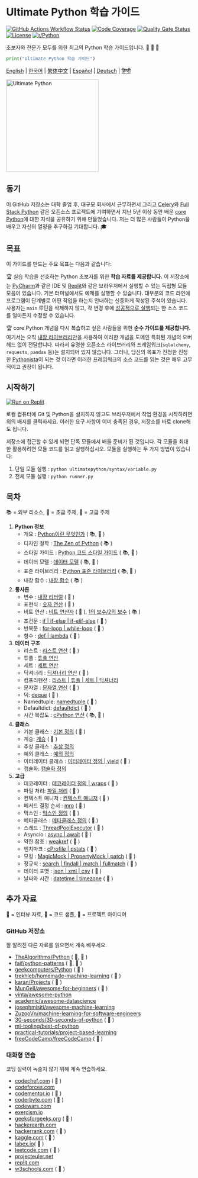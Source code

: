 # Ultimate Python 학습 가이드

[![GitHub Actions Workflow Status](https://img.shields.io/github/actions/workflow/status/huangsam/ultimate-python/ci.yml)](https://github.com/huangsam/ultimate-python/actions)
[![Code Coverage](https://img.shields.io/codecov/c/github/huangsam/ultimate-python)](https://codecov.io/gh/huangsam/ultimate-python)
[![Quality Gate Status](https://img.shields.io/sonar/quality_gate/huangsam_ultimate-python?server=https%3A%2F%2Fsonarcloud.io)](https://sonarcloud.io/dashboard?id=huangsam_ultimate-python)
[![License](https://img.shields.io/github/license/huangsam/ultimate-python)](https://github.com/huangsam/ultimate-python/blob/main/LICENSE)
[![r/Python](https://img.shields.io/badge/reddit-original_post-red)](https://www.reddit.com/r/Python/comments/inllmf/ultimate_python_study_guide/)

초보자와 전문가 모두를 위한 최고의 Python 학습 가이드입니다. 🐍 🐍 🐍

```python
print("Ultimate Python 학습 가이드")
```

[English](README.md) |
[한국어](README.ko.md) |
[繁体中文](README.zh_tw.md) |
[Español](README.es.md) |
[Deutsch](README.de.md) |
[हिन्दी](README.hi.md)

<img src="images/ultimatepython.webp" alt="Ultimate Python" width="250px" />

## 동기

이 GitHub 저장소는 대학 졸업 후, 대규모 회사에서 근무하면서
그리고 [Celery](https://github.com/celery/celery)와 [Full Stack Python](https://github.com/mattmakai/fullstackpython.com) 같은 오픈소스 프로젝트에 기여하면서
지난 5년 이상 동안 배운 [core Python](https://www.python.org/)에 대한 지식을 공유하기 위해 만들었습니다.
저는 더 많은 사람들이 Python을 배우고 자신의 열정을 추구하길 기대합니다. 🎓

## 목표

이 가이드를 만드는 주요 목표는 다음과 같습니다:

🏆 실습 학습을 선호하는 Python 초보자를 위한 **학습 자료를 제공합니다.**
이 저장소에는 [PyCharm](https://www.jetbrains.com/pycharm/)과 같은 IDE 및 [Replit](https://replit.com/languages/python3)와 같은 브라우저에서 실행할 수 있는 독립형 모듈 모음이 있습니다. 기본 터미널에서도 예제를 실행할 수 있습니다.
대부분의 코드 라인에 프로그램이 단계별로 어떤 작업을 하는지 안내하는 신중하게 작성된 주석이 있습니다.
사용자는 `main` 루틴을 삭제하지 않고, 각 변경 후에 [성공적으로 실행](runner.py)되는 한 소스 코드를 얼마든지 수정할 수 있습니다.

🏆 core Python 개념을 다시 복습하고 싶은 사람들을 위한 **순수 가이드를 제공합니다.**
여기서는 오직 [내장 라이브러리](https://docs.python.org/3/library/)만을 사용하여 이러한 개념을 도메인 특화된 개념의 오버헤드 없이 전달합니다.
따라서 유명한 오픈소스 라이브러리와 프레임워크(`sqlalchemy`, `requests`, `pandas` 등)는 설치되어 있지 않습니다.
그러나, 당신의 목표가 진정한 진정한 [Pythonista](https://www.urbandictionary.com/define.php?term=pythonista)이 되는 것 이라면 이러한 프레임워크의 소스 코드를 읽는 것은 매우 고무적이고 권장이 됩니다.

## 시작하기

[![Run on Replit](https://repl.it/badge/github/huangsam/ultimate-python)](https://repl.it/github/huangsam/ultimate-python)

로컬 컴퓨터에 Git 및 Python을 설치하지 않고도 브라우저에서 작업 환경을 시작하려면 위의 배지를 클릭하세요. 이러한
요구 사항이 이미 충족된 경우, 저장소를 바로 clone해도 됩니다.

저장소에 접근할 수 있게 되면 단독 모듈에서 배울 준비가 된 것입니다. 각 모듈을 최대한 활용하려면 모듈 코드를
읽고 실행하십시오. 모듈을 실행하는 두 가지 방법이 있습니다:

1. 단일 모듈 실행 : `python ultimatepython/syntax/variable.py`
2. 전체 모듈 실행 : `python runner.py`

## 목차

📚 = 외부 리소스,
🍰 = 초급 주제,
🤯 = 고급 주제

1. **Python 정보**
    - 개요 : [Python이란 무엇인가](https://github.com/trekhleb/learn-python/blob/master/src/getting_started/what_is_python.md) ( 📚, 🍰 )
    - 디자인 철학 : [The Zen of Python](https://www.python.org/dev/peps/pep-0020/) ( 📚 )
    - 스타일 가이드 : [Python 코드 스타일 가이드](https://www.python.org/dev/peps/pep-0008/) ( 📚, 🤯 )
    - 데이터 모델 : [데이터 모델](https://docs.python.org/3/reference/datamodel.html) ( 📚, 🤯 )
    - 표준 라이브러리 : [Python 표준 라이브러리](https://docs.python.org/3/library/) ( 📚, 🤯 )
    - 내장 함수 : [내장 함수](https://docs.python.org/3/library/functions.html) ( 📚 )
2. **통사론**
    - 변수 : [내장 리터럴](ultimatepython/syntax/variable.py) ( 🍰 )
    - 표현식 : [숫자 연산](ultimatepython/syntax/expression.py) ( 🍰 )
    - 비트 연산 : [비트 연산자](ultimatepython/syntax/bitwise.py) ( 🍰 ), [1의 보수/2의 보수](https://www.geeksforgeeks.org/difference-between-1s-complement-representation-and-2s-complement-representation-technique/) ( 📚 )
    - 조건문 : [if | if-else | if-elif-else](ultimatepython/syntax/conditional.py) ( 🍰 )
    - 반복문 : [for-loop | while-loop](ultimatepython/syntax/loop.py) ( 🍰 )
    - 함수 : [def | lambda](ultimatepython/syntax/function.py) ( 🍰 )
3. **데이터 구조**
    - 리스트 : [리스트 연산](ultimatepython/data_structures/list.py) ( 🍰 )
    - 튜플 : [튜플 연산](ultimatepython/data_structures/tuple.py)
    - 세트 : [세트 연산](ultimatepython/data_structures/set.py)
    - 딕셔너리 : [딕셔너리 연산](ultimatepython/data_structures/dict.py) ( 🍰 )
    - 컴프리헨션 : [리스트 | 튜플 | 세트 | 딕셔너리](ultimatepython/data_structures/comprehension.py)
    - 문자열 : [문자열 연산](ultimatepython/data_structures/string.py) ( 🍰 )
    - 덱: [deque](ultimatepython/data_structures/deque.py) ( 🤯 )
    - Namedtuple: [namedtuple](ultimatepython/data_structures/namedtuple.py) ( 🤯 )
    - Defaultdict: [defaultdict](ultimatepython/data_structures/defaultdict.py) ( 🤯 )
    - 시간 복잡도 : [cPython 연산](https://wiki.python.org/moin/TimeComplexity) ( 📚, 🤯 )
4. **클래스**
    - 기본 클래스 : [기본 정의](ultimatepython/classes/basic_class.py) ( 🍰 )
    - 계승: [계승](ultimatepython/classes/inheritance.py) ( 🍰 )
    - 추상 클래스 : [추상 정의](ultimatepython/classes/abstract_class.py)
    - 예외 클래스 : [예외 정의](ultimatepython/classes/exception_class.py)
    - 이터레이터 클래스 : [이터레이터 정의 | yield](ultimatepython/classes/iterator_class.py) ( 🤯 )
    - 캡슐화: [캡슐화 정의](ultimatepython/classes/encapsulation.py)
5. **고급**
    - 데코레이터 : [데코레이터 정의 | wraps](ultimatepython/advanced/decorator.py) ( 🤯 )
    - 파일 처리: [파일 처리](ultimatepython/advanced/file_handling.py) ( 🤯 )
    - 컨텍스트 매니저 : [컨텍스트 매니저](ultimatepython/advanced/context_manager.py) ( 🤯 )
    - 메서드 결정 순서 : [mro](ultimatepython/advanced/mro.py) ( 🤯 )
    - 믹스인 : [믹스인 정의](ultimatepython/advanced/mixin.py) ( 🤯 )
    - 메타클래스 : [메타클래스 정의](ultimatepython/advanced/meta_class.py) ( 🤯 )
    - 스레드 : [ThreadPoolExecutor](ultimatepython/advanced/thread.py) ( 🤯 )
    - Asyncio : [async | await](ultimatepython/advanced/async.py) ( 🤯 )
    - 약한 참조 : [weakref](ultimatepython/advanced/weak_ref.py) ( 🤯 )
    - 벤치마크 : [cProfile | pstats](ultimatepython/advanced/benchmark.py) ( 🤯 )
    - 모킹 : [MagicMock | PropertyMock | patch](ultimatepython/advanced/mocking.py) ( 🤯 )
    - 정규식 : [search | findall | match | fullmatch](ultimatepython/advanced/regex.py) ( 🤯 )
    - 데이터 포맷 : [json | xml | csv](ultimatepython/advanced/data_format.py) ( 🤯 )
    - 날짜와 시간 : [datetime | timezone](ultimatepython/advanced/date_time.py) ( 🤯 )

## 추가 자료

👔 = 인터뷰 자료,
🧪 = 코드 샘플,
🧠 = 프로젝트 아이디어

### GitHub 저장소

잘 알려진 다른 자료를 읽으면서 계속 배우세요.

- [TheAlgorithms/Python](https://github.com/TheAlgorithms/Python) ( 👔, 🧪 )
- [faif/python-patterns](https://github.com/faif/python-patterns) ( 👔, 🧪 )
- [geekcomputers/Python](https://github.com/geekcomputers/Python) ( 🧪 )
- [trekhleb/homemade-machine-learning](https://github.com/trekhleb/homemade-machine-learning) ( 🧪 )
- [karan/Projects](https://github.com/karan/Projects) ( 🧠 )
- [MunGell/awesome-for-beginners](https://github.com/MunGell/awesome-for-beginners) ( 🧠 )
- [vinta/awesome-python](https://github.com/vinta/awesome-python)
- [academic/awesome-datascience](https://github.com/academic/awesome-datascience)
- [josephmisiti/awesome-machine-learning](https://github.com/josephmisiti/awesome-machine-learning)
- [ZuzooVn/machine-learning-for-software-engineers](https://github.com/ZuzooVn/machine-learning-for-software-engineers)
- [30-seconds/30-seconds-of-python](https://github.com/30-seconds/30-seconds-of-python) ( 🧪 )
- [ml-tooling/best-of-python](https://github.com/ml-tooling/best-of-python)
- [practical-tutorials/project-based-learning](https://github.com/practical-tutorials/project-based-learning#python)
- [freeCodeCamp/freeCodeCamp](https://github.com/freeCodeCamp/freeCodeCamp) ( 👔 )

### 대화형 연습

코딩 실력이 녹슬지 않기 위해 계속 연습하세요.

- [codechef.com](https://www.codechef.com/) ( 👔 )
- [codeforces.com](https://codeforces.com/)
- [codementor.io](https://www.codementor.io) ( 🧠 )
- [coderbyte.com](https://www.coderbyte.com/) ( 👔 )
- [codewars.com](https://www.codewars.com/)
- [exercism.io](https://exercism.io/)
- [geeksforgeeks.org](https://www.geeksforgeeks.org/) ( 👔 )
- [hackerearth.com](https://www.hackerearth.com/)
- [hackerrank.com](https://www.hackerrank.com/) ( 👔 )
- [kaggle.com](https://www.kaggle.com/) ( 🧠 )
- [labex.io](https://labex.io/exercises/python)( 🧪 )
- [leetcode.com](https://leetcode.com/) ( 👔 )
- [projecteuler.net](https://projecteuler.net/)
- [replit.com](https://replit.com/)
- [w3schools.com](https://www.w3schools.com/python/) ( 🧪 )

